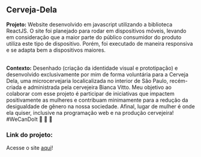 ## Cerveja-Dela

__Projeto:__ Website desenvolvido em javascript utilizando a biblioteca ReactJS. O site foi planejado para rodar em dispositivos móveis, levando em consideração que a maior parte do público consumidor do produto utiliza este tipo de dispositivo. Porém, foi executado de maneira responsiva e se adapta bem a dispositivos maiores.</br></br>

__Contexto:__ Desenhado (criação da identidade visual e prototipação) e desenvolvido exclusivamente por mim de forma voluntária para a Cerveja Dela, uma microcervejaria localicalizada no interior de São Paulo, recém-criada e administrada pela cervejeira Bianca Vitto. Meu objetivo ao colaborar com esse projeto é participar de iniciativas que impactem positivamente as mulheres e contribuam minimamente para a redução da desigualdade de gênero na nossa sociedade. Afinal, lugar de mulher é onde ela quiser, inclusive na programação web e na produção cervejeira!
#WeCanDoIt :muscle: :beers: :raising_hand: 

### Link do projeto:
Acesse o site [aqui](https://cerveja-dela.web.app/)!




